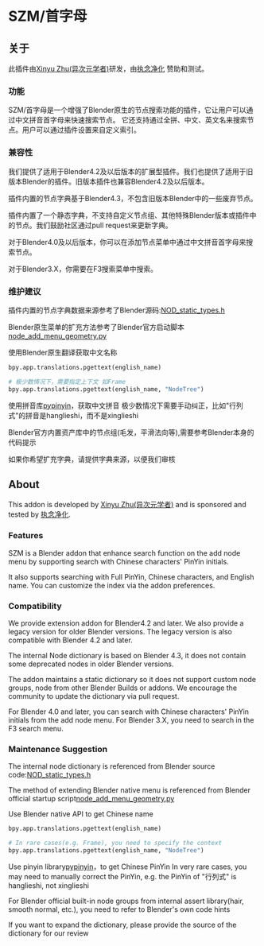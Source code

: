 # SZM/首字母

## 关于

此插件由[Xinyu Zhu(异次元学者)](email:xzhuah77@gmail.com)研发，由[执念净化](https://space.bilibili.com/3546704626321613)
赞助和测试。

### 功能

SZM/首字母是一个增强了Blender原生的节点搜索功能的插件，它让用户可以通过中文拼音首字母来快速搜索节点。
它还支持通过全拼、中文、英文名来搜索节点。用户可以通过插件设置来自定义索引。

### 兼容性

我们提供了适用于Blender4.2及以后版本的扩展型插件。我们也提供了适用于旧版本Blender的插件。旧版本插件也兼容Blender4.2及以后版本。

插件内置的节点字典基于Blender4.3，不包含旧版本Blender中的一些废弃节点。

插件内置了一个静态字典，不支持自定义节点组、其他特殊Blender版本或插件中的节点。我们鼓励社区通过pull request来更新字典。

对于Blender4.0及以后版本，你可以在添加节点菜单中通过中文拼音首字母来搜索节点。

对于Blender3.X，你需要在F3搜索菜单中搜索。

### 维护建议

插件内置的节点字典数据来源参考了Blender源码:[NOD_static_types.h](https://github.com/blender/blender/blob/3e9578485f50b0d437fcbacb3b66218714867313/source/blender/nodes/NOD_static_types.h)

Blender原生菜单的扩充方法参考了Blender官方启动脚本[node_add_menu_geometry.py](https://github.com/blender/blender/blob/c9886ca90a7ece08d5ab742c8e07459ff9d3495e/scripts/startup/bl_ui/node_add_menu_geometry.py)

使用Blender原生翻译获取中文名称

```python
bpy.app.translations.pgettext(english_name)

# 极少数情况下，需要指定上下文 如Frame
bpy.app.translations.pgettext(english_name, "NodeTree")
```

使用拼音库[pypinyin](https://pypi.org/project/pypinyin/)，获取中文拼音
极少数情况下需要手动纠正，比如"行列式"的拼音是hanglieshi，而不是xinglieshi

Blender官方内置资产库中的节点组(毛发，平滑法向等),需要参考Blender本身的代码提示

如果你希望扩充字典，请提供字典来源，以便我们审核

## About

This addon is developed by [Xinyu Zhu(异次元学者)](email:xzhuah77@gmail.com) and is sponsored and tested
by [执念净化](https://space.bilibili.com/3546704626321613).

### Features

SZM is a Blender addon that enhance search function on the add node menu by supporting search
with Chinese characters' PinYin initials.

It also supports searching with Full PinYin, Chinese characters, and English name. You can customize the index via the
addon preferences.

### Compatibility

We provide extension addon for Blender4.2 and later. We also provide a legacy version for older Blender versions. The
legacy version is also compatible with Blender 4.2 and later.

The internal Node dictionary is based on Blender 4.3, it does not contain some deprecated nodes in older Blender
versions.

The addon maintains a static dictionary so it does not support custom node groups, node from other Blender Builds or
addons. We encourage the community to update the dictionary via pull request.

For Blender 4.0 and later, you can search with Chinese characters' PinYin initials from the add node menu.
For Blender 3.X, you need to search in the F3 search menu.

### Maintenance Suggestion

The internal node dictionary is referenced from Blender source
code:[NOD_static_types.h](https://github.com/blender/blender/blob/3e9578485f50b0d437fcbacb3b66218714867313/source/blender/nodes/NOD_static_types.h)

The method of extending Blender native menu is referenced from Blender official startup
script[node_add_menu_geometry.py](https://github.com/blender/blender/blob/c9886ca90a7ece08d5ab742c8e07459ff9d3495e/scripts/startup/bl_ui/node_add_menu_geometry.py)

Use Blender native API to get Chinese name

```python
bpy.app.translations.pgettext(english_name)

# In rare cases(e.g. Frame), you need to specify the context
bpy.app.translations.pgettext(english_name, "NodeTree")
```

Use pinyin library[pypinyin](https://pypi.org/project/pypinyin/)，to get Chinese PinYin
In very rare cases, you may need to manually correct the PinYin, e.g. the PinYin of "行列式" is hanglieshi, not
xinglieshi

For Blender official built-in node groups from internal assert library(hair, smooth normal, etc.), you need to refer to
Blender's own code hints

If you want to expand the dictionary, please provide the source of the dictionary for our review

